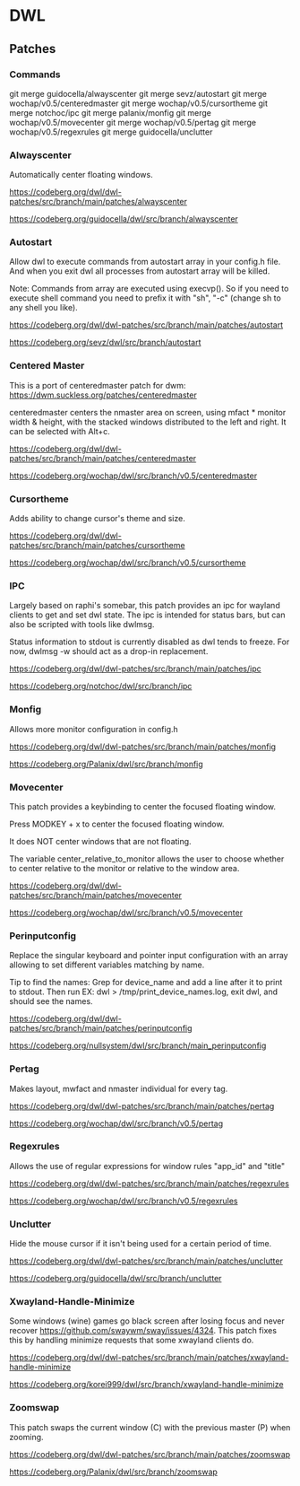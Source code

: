 # DWL

## Patches

### Commands
git merge guidocella/alwayscenter
git merge sevz/autostart
git merge wochap/v0.5/centeredmaster
git merge wochap/v0.5/cursortheme
git merge notchoc/ipc
git merge palanix/monfig
git merge wochap/v0.5/movecenter
git merge wochap/v0.5/pertag
git merge wochap/v0.5/regexrules
git merge guidocella/unclutter


### Alwayscenter
Automatically center floating windows.

https://codeberg.org/dwl/dwl-patches/src/branch/main/patches/alwayscenter

https://codeberg.org/guidocella/dwl/src/branch/alwayscenter


### Autostart
Allow dwl to execute commands from autostart array in your config.h file. And when you exit dwl all processes from autostart array will be killed.

Note: Commands from array are executed using execvp(). So if you need to execute shell command you need to prefix it with "sh", "-c" (change sh to any shell you like).

https://codeberg.org/dwl/dwl-patches/src/branch/main/patches/autostart

https://codeberg.org/sevz/dwl/src/branch/autostart


### Centered Master
This is a port of centeredmaster patch for dwm: https://dwm.suckless.org/patches/centeredmaster

centeredmaster centers the nmaster area on screen, using mfact * monitor width & height, with the stacked windows distributed to the left and right. It can be selected with Alt+c.

https://codeberg.org/dwl/dwl-patches/src/branch/main/patches/centeredmaster

https://codeberg.org/wochap/dwl/src/branch/v0.5/centeredmaster


### Cursortheme
Adds ability to change cursor's theme and size.

https://codeberg.org/dwl/dwl-patches/src/branch/main/patches/cursortheme

https://codeberg.org/wochap/dwl/src/branch/v0.5/cursortheme


### IPC
Largely based on raphi's somebar, this patch provides an ipc for wayland clients to get and set dwl state. The ipc is intended for status bars, but can also be scripted with tools like dwlmsg.

Status information to stdout is currently disabled as dwl tends to freeze. For now, dwlmsg -w should act as a drop-in replacement.

https://codeberg.org/dwl/dwl-patches/src/branch/main/patches/ipc

https://codeberg.org/notchoc/dwl/src/branch/ipc


### Monfig
Allows more monitor configuration in config.h

https://codeberg.org/dwl/dwl-patches/src/branch/main/patches/monfig

https://codeberg.org/Palanix/dwl/src/branch/monfig


### Movecenter
This patch provides a keybinding to center the focused floating window.

Press MODKEY + x to center the focused floating window.

It does NOT center windows that are not floating.

The variable center_relative_to_monitor allows the user to choose whether to center relative to the monitor or relative to the window area.

https://codeberg.org/dwl/dwl-patches/src/branch/main/patches/movecenter

https://codeberg.org/wochap/dwl/src/branch/v0.5/movecenter


### Perinputconfig
Replace the singular keyboard and pointer input configuration with an array allowing to set different variables matching by name.

Tip to find the names: Grep for device_name and add a line after it to print to stdout. Then run EX: dwl > /tmp/print_device_names.log, exit dwl, and should see the names.

https://codeberg.org/dwl/dwl-patches/src/branch/main/patches/perinputconfig

https://codeberg.org/nullsystem/dwl/src/branch/main_perinputconfig


### Pertag
Makes layout, mwfact and nmaster individual for every tag.

https://codeberg.org/dwl/dwl-patches/src/branch/main/patches/pertag

https://codeberg.org/wochap/dwl/src/branch/v0.5/pertag


### Regexrules
Allows the use of regular expressions for window rules "app_id" and "title"

https://codeberg.org/dwl/dwl-patches/src/branch/main/patches/regexrules

https://codeberg.org/wochap/dwl/src/branch/v0.5/regexrules


### Unclutter
Hide the mouse cursor if it isn't being used for a certain period of time.

https://codeberg.org/dwl/dwl-patches/src/branch/main/patches/unclutter

https://codeberg.org/guidocella/dwl/src/branch/unclutter


### Xwayland-Handle-Minimize
Some windows (wine) games go black screen after losing focus and never recover https://github.com/swaywm/sway/issues/4324. This patch fixes this by handling minimize requests that some xwayland clients do.

https://codeberg.org/dwl/dwl-patches/src/branch/main/patches/xwayland-handle-minimize

https://codeberg.org/korei999/dwl/src/branch/xwayland-handle-minimize


### Zoomswap
This patch swaps the current window (C) with the previous master (P) when zooming.

https://codeberg.org/dwl/dwl-patches/src/branch/main/patches/zoomswap

https://codeberg.org/Palanix/dwl/src/branch/zoomswap